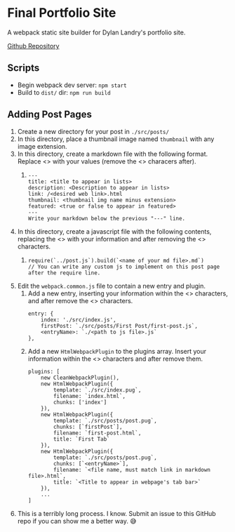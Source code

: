 # Final Portfolio Site
A webpack static site builder for Dylan Landry's portfolio site.

[Github Repository](https://github.com/dyllandry/final-portfolio-site)

## Scripts
- Begin webpack dev server: `npm start`
- Build to `dist/` dir: `npm run build`

## Adding Post Pages
1. Create a new directory for your post in `./src/posts/`
1. In this directory, place a thumbnail image named `thumbnail` with any image extension.
1. In this directory, create a markdown file with the following format. Replace <> with your values (remove the <> characers after).
    1.  ```
        ---
        title: <title to appear in lists>
        description: <Description to appear in lists>
        link: /<desired web link>.html
        thumbnail: <thumbnail img name minus extension>
        featured: <true or false to appear in featured>
        ---
        Write your markdown below the previous "---" line.
        ```
1. In this directory, create a javascript file with the following contents, replacing the <> with your information and after removing the <> characters.
    1.  ```
        require(`../post.js`).build(`<name of your md file>.md`)
        // You can write any custom js to implement on this post page after the require line.
        ```
1. Edit the `webpack.common.js` file to contain a new entry and plugin.
    1. Add a new entry, inserting your information within the <> characters, and after remove the <> characters.
        ```
        entry: {
            index: './src/index.js',
            firstPost: `./src/posts/First Post/first-post.js`,
            <entryName>: `./<path to js file>.js`
        },
        ```
    1. Add a new `HtmlWebpackPlugin` to the plugins array. Insert your information within the <> characters and after remove them.
        ```
        plugins: [
            new CleanWebpackPlugin(),
            new HtmlWebpackPlugin({
                template: `./src/index.pug`,
                filename: `index.html`,
                chunks: ['index']
            }),
            new HtmlWebpackPlugin({
                template: `./src/posts/post.pug`,
                chunks: [`firstPost`],
                filename: `first-post.html`,
                title: `First Tab`
            }),
            new HtmlWebpackPlugin({
                template: `./src/posts/post.pug`,
                chunks: [`<entryName>`],
                filename: `<file name, must match link in markdown file>.html`,
                title: `<Title to appear in webpage's tab bar>`
            }),
            ...
        ]
        ```
1. This is a terribly long process. I know. Submit an issue to this GitHub repo if you can show me a better way. 😅
